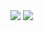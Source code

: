 <div>
<img src='https://img.shields.io/badge/Tailwind_CSS-38B2AC?style=for-the-badge&logo=tailwind-css&logoColor=white'>
<img src='https://img.shields.io/badge/Express.js-000000?style=for-the-badge&logo=express&logoColor=white'>
</div>

